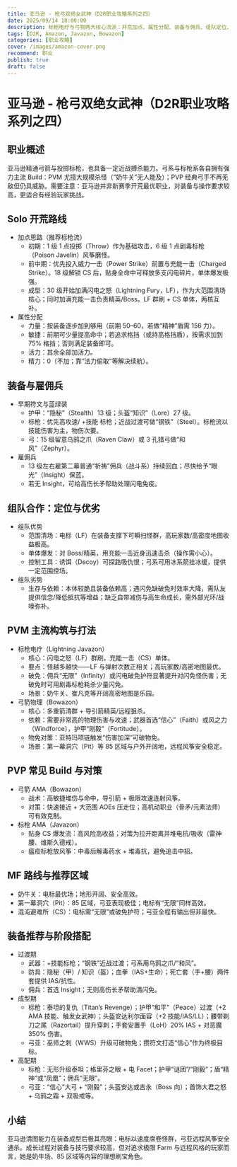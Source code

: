 ```yaml
---
title: 亚马逊 - 枪弓双绝女武神（D2R职业攻略系列之四）
date: 2025/09/14 18:00:00
description: 标枪电疗与弓物两大核心流派：开荒加点、属性分配、装备与佣兵、组队定位、PVM/PVP打法、MF路线与阶段装备配置。
tags: [D2R, Amazon, Javazon, Bowazon]
categories: [职业攻略]
cover: /images/amazon-cover.png
recommend: 职业
publish: true
draft: false
---
```


# 亚马逊 - 枪弓双绝女武神（D2R职业攻略系列之四）

## 职业概述

亚马逊精通弓箭与投掷标枪，也具备一定近战搏杀能力。弓系与标枪系各自拥有强力主流 Build：PVM 尤擅大规模杀怪（“奶牛关”无人能及）；PVP 经典弓手不再无敌但仍具威胁。需要注意：亚马逊并非新赛季开荒最优职业，对装备与操作要求较高，更适合有经验玩家挑战。

## Solo 开荒路线

- 加点思路（推荐标枪流）
  - 初期：1 级 1 点投掷（Throw）作为基础攻击，6 级 1 点剧毒标枪（Poison Javelin）风筝磨怪。
  - 前中期：优先投入威力一击（Power Strike）前置与充能一击（Charged Strike）。18 级解锁 CS 后，贴身全命中可释放多支闪电碎片，单体爆发极强。
  - 成型：30 级开始加满闪电之怒（Lightning Fury，LF），作为大范围清场核心；同时加满充能一击负责精英/Boss。LF 群刷 + CS 单体，两核互补。
- 属性分配
  - 力量：按装备逐步加到够用（前期 50–60，若做“精神”盾需 156 力）。
  - 敏捷：前期可少量提高命中；若追求格挡（或持高格挡盾），按需求加到 75% 格挡；否则满足装备即可。
  - 活力：其余全部加活力。
  - 精力：0（不加；靠“法力偷取”等解决续航）。

## 装备与雇佣兵

- 早期符文与蓝绿装
  - 护甲：“隐秘”（Stealth）13 级；头盔“知识”（Lore）27 级。
  - 标枪：优先高攻速/ +技能 标枪；近战过渡可做“钢铁”（Steel）。标枪流以技能伤害为主，物伤次要。
  - 弓：15 级留意乌鸦之爪（Raven Claw）或 3 孔猎弓做“和风”（Zephyr）。
- 雇佣兵
  - 13 级左右雇第二幕普通“祈祷”佣兵（战斗系）持续回血；尽快给予“眼光”（Insight）保蓝。
  - 若无 Insight，可给高伤长矛帮助处理闪电免疫。

## 组队合作：定位与优劣

- 组队优势
  - 范围清场：电标（LF）在装备支撑下可瞬扫怪群，高玩家数/高密度地图收益极高。
  - 单体爆发：对 Boss/精英，用充能一击近身迅速击杀（操作需小心）。
  - 控制工具：诱饵（Decoy）可探路吸仇恨；弓系可用冰系箭挂冰缓，提供一定范围控场。
- 组队劣势
  - 生存与依赖：本体较脆且装备依赖高；遇闪免缺破免时效率大降，需队友提供信念/降低抵抗等增益；缺乏自带减伤与高生命成长，需外部光环/战嚎弥补。

## PVM 主流构筑与打法

- 标枪电疗（Lightning Javazon）
  - 核心：闪电之怒（LF）群刷，充能一击（CS）单体。
  - 要点：怪越多越快——LF 与弹射次数正相关；高玩家数/高密地图最优。
  - 破免：佣兵“无限”（Infinity）或闪电破免护符显著提升对闪免怪伤害；无破免时可用剧毒标枪耗杀少量闪免。
  - 场景：奶牛关、崔凡克等开阔高密地图是乐园。
- 弓箭物理（Bowazon）
  - 核心：多重箭清群 + 导引箭精英/远程狙杀。
  - 依赖：需要非常高的物理伤害与攻速；武器首选“信心”（Faith）或风之力（Windforce），护甲“刚毅”（Fortitude）。
  - 物免对策：亚特玛项链触发“伤害加深”可破物免。
  - 场景：第一幕洞穴（Pit）等 85 区域与户外开阔地，远程风筝安全稳定。

## PVP 常见 Build 与对策

- 弓箭 AMA（Bowazon）
  - 战术：高敏捷堆伤与命中，导引箭 + 极限攻速连射风筝。
  - 对策：快速接近 + 大范围 AOEs 压走位；高机动职业（骨矛/元素法师）可有效克制。
- 标枪 AMA（Javazon）
  - 贴身 CS 爆发流：高风险高收益；对策为拉开距离并堆电抗/吸收（雷神腰、维斯久德戒）。
  - 瘟疫标枪放风筝：中毒后解毒药水 + 堆毒抗，避免追击中招。

## MF 路线与推荐区域

- 奶牛关：电标最优场；地形开阔、安全高效。
- 第一幕洞穴（Pit）：85 区域，弓亚表现极佳；电标有“无限”同样高效。
- 混沌避难所（CS）：电标需“无限”或破免护符；弓亚全程有输出但非最快。

## 装备推荐与阶段搭配

- 过渡期
  - 武器：+技能标枪；“钢铁”近战过渡；弓系用乌鸦之爪/“和风”。
  - 防具：隐秘（甲）/ 知识（盔）；血拳（IAS+生命）；死亡套（手+腰）两件套提供 IAS/抗性。
  - 佣兵：首选 Insight；无则高伤长矛帮助清闪免。
- 成型期
  - 标枪：泰坦的复仇（Titan’s Revenge）；护甲“和平”（Peace）过渡（+2 AMA 技能、触发女武神）；头盔安达利尔面容（+2 技能/IAS/LL）；腰带剃刀之尾（Razortail）提升穿刺；手套安置手（LoH）20% IAS + 对恶魔 350% 伤害。
  - 弓亚：巫师之刺（WWS）升级可破物免；攒符文打造“信心”作为终极目标。
- 高配期
  - 标枪：无形升级泰坦；格里芬之眼 + 电 Facet；护甲“谜团”/“刚毅”；盾“精神”或“凤凰”；佣兵“无限”。
  - 弓亚：“信心”大弓 + “刚毅”；头盔安达或吉永（Boss 向）；首饰大君之怒 + 乌鸦之霜 + 双吸戒等。

## 小结

亚马逊清图能力在装备成型后极其亮眼：电标以速度席卷怪群，弓亚远程风筝安全通杀。成长过程对装备与技巧要求较高，但对追求极限 Farm 与远程风格的玩家而言，她是奶牛场、85 区域等内容的理想刷宝角色。
